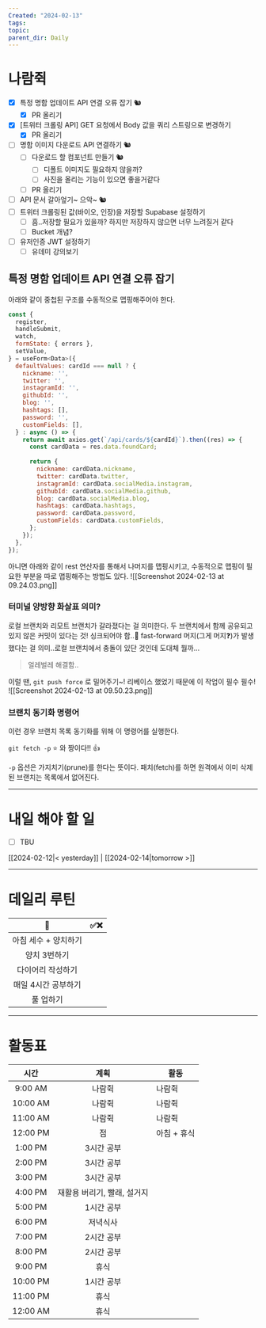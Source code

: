 ```yaml
---
Created: "2024-02-13"
tags: 
topic: 
parent_dir: Daily
---
```

# 나람쥑
- [x] 특정 명함 업데이트 API 연결 오류 잡기 🐿️
	- [x] PR 올리기
- [x] [트위터 크롤링 API] GET 요청에서 Body 값을 쿼리 스트링으로 변경하기
	- [x] PR 올리기
- [ ] 명함 이미지 다운로드 API 연결하기 🐿️
	- [ ] 다운로드 할 컴포넌트 만들기 🐿️
		- [ ] 디폴트 이미지도 필요하지 않을까?
		- [ ] 사진을 올리는 기능이 있으면 좋을거같다
	- [ ] PR 올리기
- [ ] API 문서 갈아엎기~ 으악~ 🐿️
- [ ] 트위터 크롤링된 값(바이오, 인장)을 저장할 Supabase 설정하기
	- [ ] 흠..저장할 필요가 있을까? 하지만 저장하지 않으면 너무 느려질거 같다
	- [ ] Bucket 개념?
- [ ] 유저인증 JWT 설정하기
	- [ ] 유데미 강의보기
## 특정 명함 업데이트 API 연결 오류 잡기 
아래와 같이 중첩된 구조를 수동적으로 맵핑해주어야 한다.
```js
const {
  register,
  handleSubmit,
  watch,
  formState: { errors },
  setValue,
} = useForm<Data>({
  defaultValues: cardId === null ? {
    nickname: '',
    twitter: '',
    instagramId: '', 
    githubId: '',    
    blog: '',      
    hashtags: [],
    password: '',
    customFields: [],
  } : async () => {
    return await axios.get(`/api/cards/${cardId}`).then((res) => {
      const cardData = res.data.foundCard;
      
      return {
        nickname: cardData.nickname,
        twitter: cardData.twitter,
        instagramId: cardData.socialMedia.instagram, 
        githubId: cardData.socialMedia.github,     
        blog: cardData.socialMedia.blog,             
        hashtags: cardData.hashtags,
        password: cardData.password,
        customFields: cardData.customFields,
      };
    });
  },
});
```
아니면 아래와 같이 rest 연산자를 통해서 나머지를 맵핑시키고, 수동적으로 맵핑이 필요한 부분을 따로 맵핑해주는 방법도 있다. 
![[Screenshot 2024-02-13 at 09.24.03.png]]
### 터미널 양방향 화살표 의미?
로컬 브랜치와 리모트 브랜치가 갈라졌다는 걸 의미한다. 두 브랜치에서 함께 공유되고 있지 않은 커밋이 있다는 것! 싱크되어야 함..🤔 fast-forward 머지(그게 머지❓)가 발생했다는 걸 의미..로컬 브랜치에서 충돌이 있단 것인데 도대체 뭘까... 
> 얼레벌레 해결함..

이럴 땐, `git push force` 로 밀어주기~! 리베이스 했었기 때문에 이 작업이 필수 필수!
![[Screenshot 2024-02-13 at 09.50.23.png]]
### 브랜치 동기화 명령어
이런 경우 브랜치 목록 동기화를 위해 이 명령어를 실행한다.

`git fetch -p` ⭐️ 와 짱이다!! 👍

`-p` 옵션은 가지치기(prune)를 한다는 뜻이다. 패치(fetch)를 하면 원격에서 이미 삭제된 브랜치는 목록에서 없어진다.


----
# 내일 해야 할 일
- [ ] TBU 
  
[[2024-02-12|< yesterday]] | [[2024-02-14|tomorrow >]]  
  
---  
# 데일리 루틴
|         🐣          | ✅❌    |
|:-------------------:|:---:|
|    아침 세수 + 양치하기    |     |
|    양치 3번하기     |     |
|  다이어리 작성하기  |     |
| 매일 4시간 공부하기 |     |
|      풀 업하기      |     |

----
# 활동표
| 시간 | 계획 | 활동 |
| :--: | :--: | ---- |
| 9:00 AM | 나람쥑 | 나람쥑 |
| 10:00 AM | 나람쥑 | 나람쥑 |
| 11:00 AM | 나람쥑 | 나람쥑 |
| 12:00 PM | 점 | 아침 + 휴식 |
| 1:00 PM | 3시간 공부 |  |
| 2:00 PM | 3시간 공부 |  |
| 3:00 PM | 3시간 공부 |  |
| 4:00 PM | 재활용 버리기, 빨래, 설거지 |  |
| 5:00 PM | 1시간 공부 |  |
| 6:00 PM | 저녁식사 |  |
| 7:00 PM | 2시간 공부 |  |
| 8:00 PM | 2시간 공부 |  |
| 9:00 PM | 휴식 |  |
| 10:00 PM | 1시간 공부 |  |
| 11:00 PM | 휴식 |  |
| 12:00 AM | 휴식 |  |
